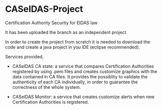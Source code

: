 # CASeIDAS-Project
Certification Authority Security for EIDAS law

It has been uploaded the branch as an independent project.

In order to create the project from scratch it is needed to download the code and create a java project in you IDE (eclipse recommended).

Services provided,

- CASeIDAS CA state: a service that compares Certification Authorities registered by using .pem files and creates customize graphics
                 with the data contained in CA files. It provides the possiblity to validate the authenticity of each CA individually,
                 in order to guarantee the correctness of the whole system.

- CASeIDAS Monitor: a service that creates customize alerts when new Certification Authorities is registered.
